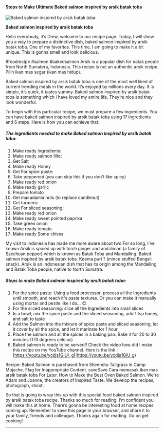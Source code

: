             

#### Steps to Make Ultimate Baked salmon inspired by arsik batak toba

![Baked salmon inspired by arsik batak toba](https://img-global.cpcdn.com/recipes/98ee116583233084/751x532cq70/baked-salmon-inspired-by-arsik-batak-toba-recipe-main-photo.jpg)

**Baked salmon inspired by arsik batak toba**

Hello everybody, it’s Drew, welcome to our recipe page. Today, I will show you a way to prepare a distinctive dish, baked salmon inspired by arsik batak toba. One of my favorites. This time, I am going to make it a bit unique. This is gonna smell and look delicious.

#foodrecipe #salmon #bakedsalmon Arsik is a popular dish for batak people from North Sumatera, Indonesia. This recipe is not an authentic arsik recipe. Pilih ikan mas segar (ikan mas hidup).

Baked salmon inspired by arsik batak toba is one of the most well liked of current trending meals in the world. It’s enjoyed by millions every day. It is simple, it’s quick, it tastes yummy. Baked salmon inspired by arsik batak toba is something which I have loved my entire life. They’re nice and they look wonderful.

To begin with this particular recipe, we must prepare a few ingredients. You can have baked salmon inspired by arsik batak toba using 17 ingredients and 6 steps. Here is how you can achieve that.

##### The ingredients needed to make Baked salmon inspired by arsik batak toba:

1.  Make ready Ingredients:
2.  Make ready salmon fillet
3.  Get Salt
4.  Make ready Honey
5.  Get For spice paste:
6.  Take pepperoni (you can skip this if you don't like spicy)
7.  Make ready red onion
8.  Make ready garlic
9.  Prepare tomato
10.  Get macadamia nuts (to replace candlenut)
11.  Get turmeric
12.  Get For sliced seasoning:
13.  Make ready red onion
14.  Make ready sweet pointed paprika
15.  Take green onion
16.  Make ready tomato
17.  Make ready Some chives

My visit to Indonesia has made me more aware about two For so long, I've known Arsik is spiced up with torch ginger and andaliman (a family of Szechuan pepper) which is known as Batak Toba and Mandailing. Baked salmon inspired by arsik batak toba. Keema puri ? (mince stuffed Bengali snack). Arsik is an Indonesian dish that has its origin among the Mandailing and Batak Toba people, native to North Sumatra.

##### Steps to make Baked salmon inspired by arsik batak toba:

1.  For the spice paste: Using a food processor, process all the Ingredients until smooth, and reach it's paste textures. Or you can make it manually using mortar and pestle like I do… 😊
2.  For the sliced seasoning: slice all the Ingredients into small slices
3.  In a bowl, mix the spice paste and the sliced seasoning, add 1 tsp honey, and salt to taste
4.  Add the Salmon into the mixture of spice paste and sliced seasoning, let it cover by all the spice, and let it marinate for 1 hour
5.  Place the salmon and all the spices in a baking pan. Bake it for 20 to 30 minutes (170 degrees celcius)
6.  Baked salmon is ready to be served!! Check the video how did I make this recipe on my YouTube channel. Here is the link : [https://youtu.be/ycdjs1GiU\_g](https://youtu.be/ycdjs1GiU_g)

Recipe: Baked Salmon is purchased from Sheendra Tallgrass in Camp Mojache. Flag for Inappropriate Content. saveSave Cara memasak ikan mas arsik batak toba For Later. How to Make the Best Oven Baked Salmon. We're Adam and Joanne, the creators of Inspired Taste. We develop the recipes, photograph, shoot.

So that is going to wrap this up with this special food baked salmon inspired by arsik batak toba recipe. Thanks so much for reading. I’m confident you will make this at home. There’s gonna be interesting food at home recipes coming up. Remember to save this page in your browser, and share it to your family, friends and colleague. Thanks again for reading. Go on get cooking!

* * *